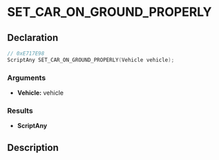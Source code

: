 # SET_CAR_ON_GROUND_PROPERLY

## Declaration
```cpp
// 0xE717E98
ScriptAny SET_CAR_ON_GROUND_PROPERLY(Vehicle vehicle);
```

### Arguments
- **Vehicle:** vehicle

### Results
- **ScriptAny**

## Description
